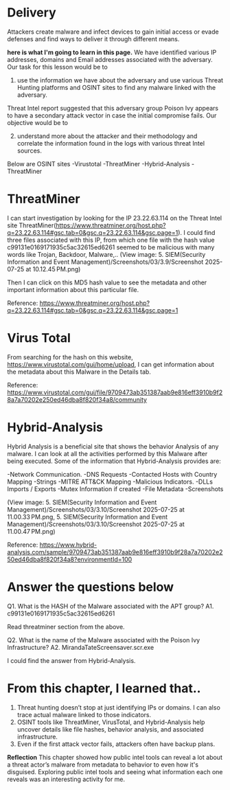 # Delivery 
Attackers create malware and infect devices to gain initial access or evade defenses and find ways to deliver it through different means. 


**here is what I'm going to learn in this page.** 
We have identified various IP addresses, domains and Email addresses associated with the adversary. Our task for this lesson would be to 

1. use the information we have about the adversary and use various Threat Hunting platforms and OSINT sites to find any malware linked with the adversary.

Threat Intel report suggested that this adversary group Poison lvy appears to have a secondary attack vector in case the initial compromise fails. Our objective would be to 

2. understand more about the attacker and their methodology and correlate the information found in the logs with various threat Intel sources.

Below are OSINT sites
-Virustotal
-ThreatMiner
-Hybrid-Analysis
-ThreatMiner


# ThreatMiner 
I can start investigation by looking for the IP 23.22.63.114 on the Threat Intel site ThreatMiner(https://www.threatminer.org/host.php?q=23.22.63.114#gsc.tab=0&gsc.q=23.22.63.114&gsc.page=1). 
I could find three files associated with this IP, from which one file with the hash value  c99131e0169171935c5ac32615ed6261 seemed to be malicious with many words like Trojan, Backdoor, Malware,.. (View image: 5. SIEM(Security Information and Event Management)/Screenshots/03/3.9/Screenshot 2025-07-25 at 10.12.45 PM.png)

Then I can click on this MD5 hash value to see the metadata and other important information about this particular file. 

Reference: https://www.threatminer.org/host.php?q=23.22.63.114#gsc.tab=0&gsc.q=23.22.63.114&gsc.page=1 

# Virus Total 
From searching for the hash on this website, https://www.virustotal.com/gui/home/upload, I can get information about the metadata about this Malware in the Details tab. 

Reference: https://www.virustotal.com/gui/file/9709473ab351387aab9e816eff3910b9f28a7a70202e250ed46dba8f820f34a8/community

# Hybrid-Analysis 
Hybrid Analysis is a beneficial site that shows the behavior Analysis of any malware. I can look at all the activities performed by this Malware after being executed. Some of the information that Hybrid-Analysis provides are:

-Network Communication.
-DNS Requests
-Contacted Hosts with Country Mapping
-Strings
-MITRE ATT&CK Mapping
-Malicious Indicators.
-DLLs Imports / Exports
-Mutex Information if created
-File Metadata
-Screenshots 

(View image: 5. SIEM(Security Information and Event Management)/Screenshots/03/3.10/Screenshot 2025-07-25 at 11.00.33 PM.png, 5. SIEM(Security Information and Event Management)/Screenshots/03/3.10/Screenshot 2025-07-25 at 11.00.47 PM.png)

Reference: https://www.hybrid-analysis.com/sample/9709473ab351387aab9e816eff3910b9f28a7a70202e250ed46dba8f820f34a8?environmentId=100 

# Answer the questions below
Q1. What is the HASH of the Malware associated with the APT group?
A1. c99131e0169171935c5ac32615ed6261

Read threatminer section from the above.

Q2. What is the name of the Malware associated with the Poison Ivy Infrastructure?
A2. MirandaTateScreensaver.scr.exe

I could find the answer from Hybrid-Analysis. 


# From this chapter, I learned that.. 
1. Threat hunting doesn’t stop at just identifying IPs or domains. I can also trace actual malware linked to those indicators.
2. OSINT tools like ThreatMiner, VirusTotal, and Hybrid-Analysis help uncover details like file hashes, behavior analysis, and associated infrastructure.
3. Even if the first attack vector fails, attackers often have backup plans. 

**Reflection**
This chapter showed how public intel tools can reveal a lot about a threat actor’s malware from metadata to behavior to even how it's disguised. Exploring public intel tools and seeing what information each one reveals was an interesting activity for me.